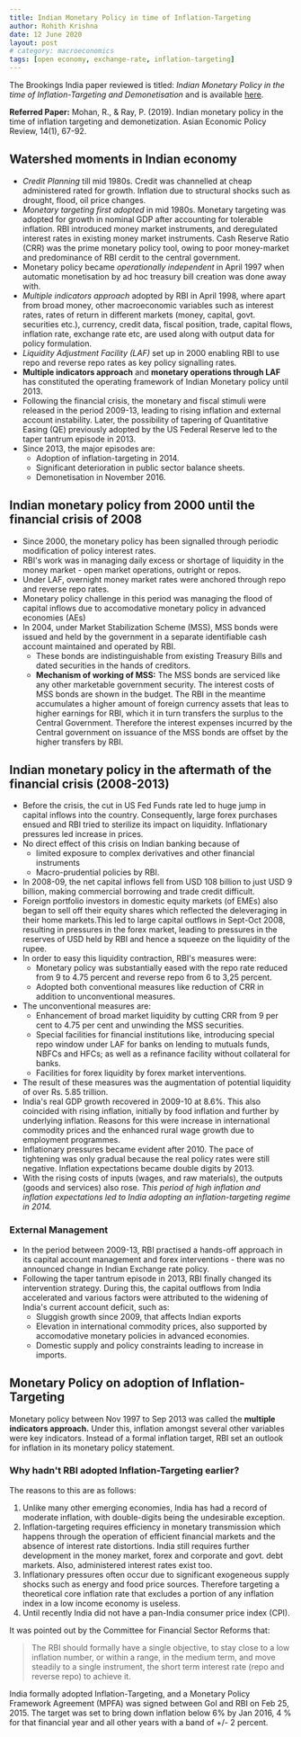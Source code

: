 ```yaml
---
title: Indian Monetary Policy in time of Inflation-Targeting
author: Rohith Krishna
date: 12 June 2020
layout: post
# category: macroeconomics
tags: [open economy, exchange-rate, inflation-targeting]
---
```


The Brookings India paper reviewed is titled: *Indian Monetary Policy in the time of Inflation-Targeting and Demonetisation* and is available [here](https://www.brookings.edu/wp-content/uploads/2018/06/Final-Monetary-Policy.pdf).

**Referred Paper:** Mohan, R., & Ray, P. (2019). Indian monetary policy in the time of inflation targeting and demonetization. Asian Economic Policy Review, 14(1), 67-92.



## Watershed moments in Indian economy

- *Credit Planning* till mid 1980s. Credit was channelled at cheap administered rated for growth. Inflation due to structural shocks such as drought, flood, oil price changes.
- *Monetary targeting first adopted* in mid 1980s. Monetary targeting was adopted for growth in nominal GDP after accounting for tolerable inflation. RBI introduced money market instruments, and deregulated interest rates in existing money market instruments. Cash Reserve Ratio (CRR) was the prime monetary policy tool, owing to poor money-market and predominance of RBI cerdit to the central government.
- Monetary policy became *operationally independent* in April 1997 when automatic monetisation by ad hoc treasury bill creation was done away with.
- *Multiple indicators approach* adopted by RBI in April 1998, where apart from broad money, other macroeconomic variables such as interest rates, rates of return in different markets (money, capital, govt. securities etc.), currency, credit data, fiscal position, trade, capital flows, inflation rate, exchange rate etc, are used along with output data for policy formulation.
- *Liquidity Adjustment Facility (LAF)* set up in 2000 enabling RBI to use repo and reverse repo rates as key policy signalling rates.
- **Multiple indicators approach** and **monetary operations through LAF** has constituted the operating framework of Indian Monetary policy until 2013.
- Following the financial crisis, the monetary and fiscal stimuli were released in the period 2009-13, leading to rising inflation and external account instability. Later, the possibility of tapering of Quantitative Easing (QE) previously adopted by the US Federal Reserve led to the taper tantrum episode in 2013.
- Since 2013, the major episodes are:
  - Adoption of inflation-targeting in 2014.
  - Significant deterioration in public sector balance sheets.
  - Demonetisation in November 2016.

## Indian monetary policy from 2000 until the financial crisis of 2008

- Since 2000, the monetary policy has been signalled through periodic modification of policy interest rates.
- RBI's work was in managing daily excess or shortage of liquidity in the money market - open market operations, outright or repos.
- Under LAF, overnight money market rates were anchored through repo and reverse repo rates.
- Monetary policy challenge in this period was managing the flood of capital inflows due to accomodative monetary policy in advanced economies (AEs)
- In 2004, under Market Stabilization Scheme (MSS), MSS bonds were issued and held by the government in a separate identifiable cash account maintained and operated by RBI.
  - These bonds are indistinguishable from existing Treasury Bills and dated securities in the hands of creditors.
  - **Mechanism of working of MSS:** The MSS bonds are serviced like any other marketable government security. The interest costs of MSS bonds are shown in the budget. The RBI in the meantime accumulates a higher amount of foreign currency assets that leas to higher earnings for RBI, which it in turn transfers the surplus to the Central Government. Therefore the interest expenses incurred by the Central government on issuance of the MSS bonds are offset by the higher transfers by RBI.

## Indian monetary policy in the aftermath of the financial crisis (2008-2013)

- Before the crisis, the cut in US Fed Funds rate led to huge jump in capital inflows into the country. Consequently, large forex purchases ensued and RBI tried to sterilize its impact on liquidity. Inflationary pressures led increase in prices.
- No direct effect of this crisis on Indian banking because of
  - limited exposure to complex derivatives and other financial instruments
  - Macro-prudential policies by RBI.
- In 2008-09, the net capital inflows fell from USD 108 billion to just USD 9 billion, making commercial borrowing and trade credit difficult.
- Foreign portfolio investors in domestic equity markets (of EMEs) also began to sell off their equity shares which reflected the deleveraging in their home markets.This led to large capital outflows in Sept-Oct 2008,  resulting in pressures in the forex market, leading to pressures in the reserves of USD held by RBI and hence a squeeze on the liquidity of the rupee.
- In order to easy this liquidity contraction, RBI's measures were:
  - Monetary policy was substantially eased with the repo rate reduced from 9 to 4.75 percent and reverse repo from 6 to 3,25 percent.
  - Adopted both conventional measures like reduction of CRR in addition to unconventional measures.
- The unconventional measures are:
  - Enhancement of broad market liquidity by cutting CRR from 9 per cent to 4.75 per cent and unwinding the MSS securities.
  - Special facilities for financial institutions like, introducing special repo window under LAF for banks on lending to mutuals funds, NBFCs and HFCs; as well as a refinance facility without collateral for banks.
  - Facilities for forex liquidity by forex market interventions.
- The result of these measures was the augmentation of potential liquidity of over Rs. 5.85 trillion.
- India's real GDP growth recovered in 2009-10 at 8.6%. This also coincided with rising inflation, initially by food inflation and further by underlying inflation. Reasons for this were increase in international commodity prices and the enhanced rural wage growth due to employment programmes.
- Inflationary pressures became evident after 2010. The pace of tightening was only gradual because the real policy rates were still negative. Inflation expectations became double digits by 2013.
- With the rising costs of inputs (wages, and raw materials), the outputs (goods and services) also rose. *This period of high inflation and inflation expectations led to India adopting an inflation-targeting regime in 2014.*

### External Management

- In the period between 2009-13, RBI practised a hands-off approach in its capital account management and forex interventions - there was no announced change in Indian Exchange rate policy.
- Following the taper tantrum episode in 2013, RBI finally changed its intervention strategy. During this, the capital outflows from India accelerated and various factors were attributed to the widening of India's current account deficit, such as:
  - Sluggish growth since 2009, that affects Indian exports
  - Elevation in international commodity prices, also supported by accomodative monetary policies in advanced economies.
  - Domestic supply and policy constraints leading to increase in imports.

## Monetary Policy on adoption of Inflation-Targeting

Monetary policy between Nov 1997 to Sep 2013 was called the **multiple indicators approach.** Under this, inflation amongst several other variables were key indicators. Instead of a formal inflation target, RBI set an outlook for inflation in its monetary policy statement.



### Why hadn't RBI adopted Inflation-Targeting earlier?

The reasons to this are as follows:

1. Unlike many other emerging economies, India has had a record of moderate inflation, with double-digits being the undesirable exception.
2. Inflation-targeting requires efficiency in monetary transmission which happens through the operation of efficient financial markets and the absence of interest rate distortions. India still requires further development in the money market, forex and corporate and govt. debt markets. Also, administered interest rates exist too.
3. Inflationary pressures often occur due to significant exogeneous supply shocks such as energy and food price sources. Therefore targeting a theoretical core inflation rate that excludes a portion of any inflation index in a low income economy is useless.
4. Until recently India did not have a pan-India consumer price index (CPI).



It was pointed out by the Committee for Financial Sector Reforms that:

> The RBI should formally have a single objective, to stay close to a low inflation number, or within a range, in the medium term, and move steadily to a single instrument, the short term interest rate (repo and reverse repo) to achieve it.



India formally adopted Inflation-Targeting, and a Monetary Policy Framework Agreement (MPFA) was signed between GoI and RBI on Feb 25, 2015. The target was set to bring down inflation below 6% by Jan 2016, 4 % for that financial year and all other years with a band of +/- 2 percent. 





